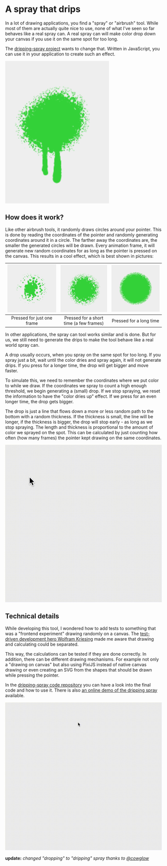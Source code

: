 # A spray that drips

In a lot of drawing applications, you find a "spray" or "airbrush" tool. While most of them are actually quite nice to
use, none of what I've seen so far behaves like a real spray can. A real spray can will make color drop down your
canvas if you use it on the same spot for too long.

The [dripping-spray project](https://github.com/Narigo/dripping-spray) wants to change that. Written in JavaScript, you
can use it in your application to create such an effect.

![Example of the spray with drips](spray_with_drips.png)

## How does it work?

Like other airbrush tools, it randomly draws circles around your pointer. This is done by reading the coordinates of
the pointer and randomly generating coordinates around it in a circle. The farther away the coordinates are, the
smaller the generated circles will be drawn. Every animation frame, it will generate new random coordinates for as long
as the pointer is pressed on the canvas. This results in a cool effect, which is best shown in pictures:

| ![Spray pressed for just one frame](01_one_frame.png) | ![Spray pressed for a short time](02_few_frames.png) | ![Spray pressed for a longer time](03_many_frames.png) |
| :---------------------------------------------------: | :--------------------------------------------------: | :----------------------------------------------------: |
|              Pressed for just one frame               |       Pressed for a short time (a few frames)        |                Pressed for a long time                 |

In other applications, the spray can tool works similar and is done. But for us, we still need to generate the drips to
make the tool behave like a real world spray can.

A drop usually occurs, when you spray on the same spot for too long. If you spray just a bit, wait until the color
dries and spray again, it will not generate drips. If you press for a longer time, the drop will get bigger and move
faster.

To simulate this, we need to remember the coordinates where we put color to while we draw. If the coordinates we spray
to count a high enough threshold, we begin generating a (small) drop. If we stop spraying, we reset the information to
have the "color dries up" effect. If we press for an even longer time, the drop gets bigger.

The drop is just a line that flows down a more or less random path to the bottom with a random thickness. If the
thickness is small, the line will be longer, if the thickness is bigger, the drop will stop early - as long as we stop
spraying. The length and thickness is proportional to the amount of color we sprayed on the spot. This can be
calculated by just counting how often (how many frames) the pointer kept drawing on the same coordinates.

![Single drips while pressing the pointer](single_drips.gif)

## Technical details

While developing this tool, I wondered how to add tests to something that was a "frontend experiment" drawing randomly
on a canvas. The [test-driven development hero Wolfram Kriesing](https://twitter.com/wolframkriesing) made me aware
that drawing and calculating could be separated.

This way, the calculations can be tested if they are done correctly. In addition, there can be different drawing
mechanisms. For example not only a "drawing on canvas" but also using PixiJS instead of native canvas drawing or even
creating an SVG from the shapes that should be drawn while pressing the pointer.

In the [dripping-spray code repository](https://github.com/Narigo/dripping-spray) you can have a look into the final
code and how to use it. There is also [an online demo of the dripping spray](https://narigo.github.io/dripping-spray/)
available.

![Example of the final spray](example.gif)

**update:** *changed "dropping" to "dripping" spray thanks to [@cowglow](https://twitter.com/cowglow)*